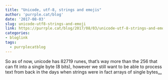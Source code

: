 ```yaml
---
title: "Unicode, utf-8, strings and emojis"
author: 'purrple.cat/blog'
date: '2017-08-03'
slug: unicode-utf8-strings-and-emoji
link: https://purrple.cat/blog/2017/08/03/unicode-utf-8-strings-and-emojis/
categories:
- bloglink
tags:
  - purrplecatblog
---
```


So as of now, unicode has 82719 runes, that’s way more than the 256 that can fit into a single byte (8 bits), however we still want to be able to process text from back in the days when strings were in fact arrays of single bytes[... <i class="fas fa-external-link-alt"></i>](https://purrple.cat/blog/2017/08/03/unicode-utf-8-strings-and-emojis/)

